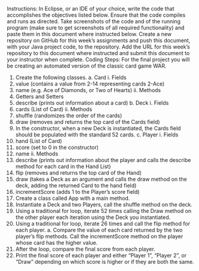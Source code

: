 Instructions: In Eclipse, or an IDE of your choice, write the code that accomplishes the objectives listed below. Ensure that the code compiles and runs as directed. Take screenshots of the code and of the running program (make sure to get screenshots of all required functionality) and paste them in this document where instructed below. Create a new repository on GitHub for this week’s assignments and push this document, with your Java project code, to the repository. Add the URL for this week’s repository to this document where instructed and submit this document to your instructor when complete.
Coding Steps:
For the final project you will be creating an automated version of the classic card game WAR.
1.	Create the following classes.
a.	Card
i.	Fields
1.	value (contains a value from 2-14 representing cards 2-Ace)
2.	name (e.g. Ace of Diamonds, or Two of Hearts)
ii.	Methods
1.	Getters and Setters
2.	describe (prints out information about a card)
b.	Deck
i.	Fields
1.	cards (List of Card)
ii.	Methods
1.	shuffle (randomizes the order of the cards)
2.	draw (removes and returns the top card of the Cards field)
3.	In the constructor, when a new Deck is instantiated, the Cards field should be populated with the standard 52 cards.
c.	Player
i.	Fields
1.	hand (List of Card)
2.	score (set to 0 in the constructor)
3.	name
ii.	Methods
1.	describe (prints out information about the player and calls the describe method for each card in the Hand List)
2.	flip (removes and returns the top card of the Hand)
3.	draw (takes a Deck as an argument and calls the draw method on the deck, adding the returned Card to the hand field)
4.	incrementScore (adds 1 to the Player’s score field)
2.	Create a class called App with a main method.
3.	Instantiate a Deck and two Players, call the shuffle method on the deck.
4.	Using a traditional for loop, iterate 52 times calling the Draw method on the other player each iteration using the Deck you instantiated.
5.	Using a traditional for loop, iterate 26 times and call the flip method for each player.
a.	Compare the value of each card returned by the two player’s flip methods. Call the incrementScore method on the player whose card has the higher value.
6.	After the loop, compare the final score from each player. 
7.	Print the final score of each player and either “Player 1”, “Player 2”, or “Draw” depending on which score is higher or if they are both the same.
